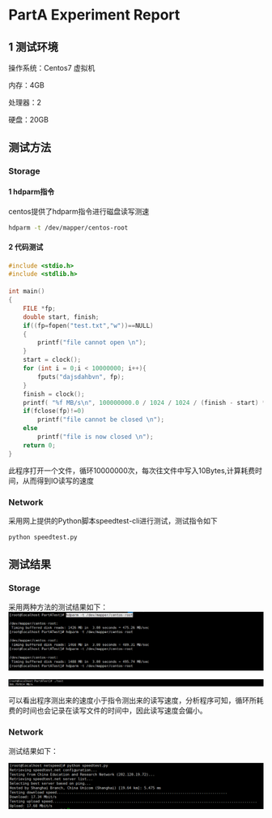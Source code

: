 # PartA Experiment Report

## 1 测试环境

操作系统：Centos7 虚拟机

内存：4GB

处理器：2

硬盘：20GB

## 测试方法

### Storage

#### 1 hdparm指令

centos提供了hdparm指令进行磁盘读写测速

```bash
hdparm -t /dev/mapper/centos-root
```

#### 2 代码测试

```c
#include <stdio.h>
#include <stdlib.h>

int main()
{
    FILE *fp;
    double start, finish;  
    if((fp=fopen("test.txt","w"))==NULL)
    {
        printf("file cannot open \n");
    }
    start = clock();
    for (int i = 0;i < 10000000; i++){
        fputs("dajsdahbvn", fp);
    }
    finish = clock();
    printf( "%f MB/s\n", 100000000.0 / 1024 / 1024 / (finish - start) * CLOCKS_PER_SEC);
    if(fclose(fp)!=0)
        printf("file cannot be closed \n");
    else
        printf("file is now closed \n");
    return 0;
}
```

此程序打开一个文件，循环10000000次，每次往文件中写入10Bytes,计算耗费时间，从而得到IO读写的速度

### Network

采用网上提供的Python脚本speedtest-cli进行测试，测试指令如下

```bash
python speedtest.py
```

## 测试结果

### Storage

采用两种方法的测试结果如下：
![storage result1](./pic/StorageResult1.png)

![storage result2](./pic/StorageResult2.png)

可以看出程序测出来的速度小于指令测出来的读写速度，分析程序可知，循环所耗费的时间也会记录在读写文件的时间中，因此读写速度会偏小。

### Network

测试结果如下：

![network result](./pic/NetworkResult.png)
